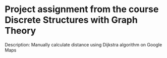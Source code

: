 Project assignment from the course Discrete Structures with Graph Theory
====

Description:
Manually calculate distance using Dijkstra algorithm on Google Maps
